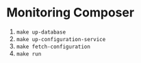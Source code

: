 # Monitoring Composer

1. `make up-database`
2. `make up-configuration-service`
3. `make fetch-configuration`
4. `make run`
